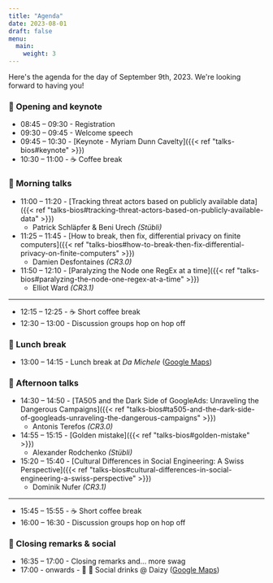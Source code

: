 ```yaml
---
title: "Agenda"
date: 2023-08-01
draft: false
menu:
  main:
    weight: 3
---
```


Here's the agenda for the day of September 9th, 2023. We're looking forward to
having you!

### 📝 Opening and keynote

- 08:45 – 09:30 - Registration
- 09:30 – 09:45 - Welcome speech
- 09:45 – 10:30 - [Keynote - Myriam Dunn
  Cavelty]({{< ref "talks-bios#keynote" >}})
- 10:30 – 11:00 - ☕️ Coffee break

### 📢 Morning talks

- 11:00 – 11:20 - [Tracking threat actors based on publicly available
  data]({{< ref "talks-bios#tracking-threat-actors-based-on-publicly-available-data" >}})
  - Patrick Schläpfer & Beni Urech _(Stübli)_
- 11:25 – 11:45 - [How to break, then fix, differential privacy on finite
  computers]({{< ref "talks-bios#how-to-break-then-fix-differential-privacy-on-finite-computers" >}})
  - Damien Desfontaines _(CR3.0)_
- 11:50 – 12:10 - [Paralyzing the Node one RegEx at a
  time]({{< ref "talks-bios#paralyzing-the-node-one-regex-at-a-time" >}})
  - Elliot Ward _(CR3.1)_

---

- 12:15 – 12:25 - ☕️ Short coffee break
- 12:30 – 13:00 - Discussion groups hop on hop off

### 🍍 Lunch break

- 13:00 – 14:15 - Lunch break at _Da Michele_
  ([Google Maps](https://goo.gl/maps/pCTDummAH8Cv17yn7))

### 📢 Afternoon talks

- 14:30 – 14:50 - [TA505 and the Dark Side of GoogleAds: Unraveling the
  Dangerous
  Campaigns]({{< ref "talks-bios#ta505-and-the-dark-side-of-googleads-unraveling-the-dangerous-campaigns" >}})
  - Antonis Terefos _(CR3.0)_
- 14:55 – 15:15 - [Golden mistake]({{< ref "talks-bios#golden-mistake" >}})
  - Alexander Rodchenko _(Stübli)_
- 15:20 – 15:40 - [Cultural Differences in Social Engineering: A Swiss
  Perspective]({{< ref "talks-bios#cultural-differences-in-social-engineering-a-swiss-perspective" >}})
  - Dominik Nufer _(CR3.1)_

---

- 15:45 – 15:55 - ☕️ Short coffee break
- 16:00 – 16:30 - Discussion groups hop on hop off

### 🍻 Closing remarks & social

- 16:35 – 17:00 - Closing remarks and... more swag
- 17:00 - onwards - 🍻 🥤 Social drinks @ Daizy
  ([Google Maps](https://goo.gl/maps/nLSSdMDBZYXjyvPV6))
